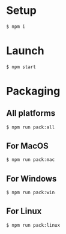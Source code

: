 # Setup
```sh
$ npm i
```

# Launch
```sh
$ npm start
```

# Packaging
## All platforms
```sh
$ npm run pack:all
```

## For MacOS
```sh
$ npm run pack:mac
```

## For Windows
```sh
$ npm run pack:win
```

## For Linux
```sh
$ npm run pack:linux
```
